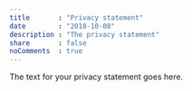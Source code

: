```yaml
---
title       : "Privacy statement"
date        : "2018-10-08"
description : "The privacy statement"
share       : false
noComments  : true
---
```


The text for your privacy statement goes here.